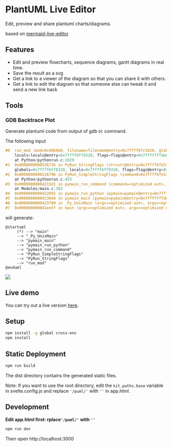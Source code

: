 # PlantUML Live Editor

Edit, preview and share plantuml charts/diagrams.

based on [mermaid-live-editor](https://github.com/mermaid-js/mermaid-live-editor)

## Features

- Edit and preview flowcharts, sequence diagrams, gantt diagrams in real time.
- Save the result as a svg
- Get a link to a viewer of the diagram so that you can share it with others.
- Get a link to edit the diagram so that someone else can tweak it and send a new link back


## Tools

### GDB Backtrace Plot

Generate plantuml code from output of gdb `bt` command.

The following input

``` c
#0  run_mod (mod=0x9866b0, filename=filename@entry=0x7ffff6fc5820, globals=globals@entry=0x7ffff6ff8328,
    locals=locals@entry=0x7ffff6ff8328, flags=flags@entry=0x7fffffffde80, arena=arena@entry=0x7ffff6f64400)
    at Python/pythonrun.c:1029
#1  0x000000000052672b in PyRun_StringFlags (str=str@entry=0x7ffff6fe5330 "1+1\n", start=start@entry=257,
    globals=0x7ffff6ff8328, locals=0x7ffff6ff8328, flags=flags@entry=0x7fffffffde80) at Python/pythonrun.c:959
#2  0x0000000000526796 in PyRun_SimpleStringFlags (command=0x7ffff6fe5330 "1+1\n", flags=flags@entry=0x7fffffffde80)
    at Python/pythonrun.c:455
#3  0x00000000004215d1 in pymain_run_command (command=<optimized out>, cf=cf@entry=0x7fffffffde80)
    at Modules/main.c:383
#4  0x0000000000422091 in pymain_run_python (pymain=pymain@entry=0x7fffffffdef0) at Modules/main.c:2514
#5  0x0000000000423644 in pymain_main (pymain=pymain@entry=0x7fffffffdef0) at Modules/main.c:2662
#6  0x0000000000423789 in _Py_UnixMain (argc=<optimized out>, argv=<optimized out>) at Modules/main.c:2697
#7  0x000000000041ee5f in main (argc=<optimized out>, argv=<optimized out>) at ./Programs/python.c:15
```

will generate:

```
@startuml
	 (*) --> "main"
	 --> "_Py_UnixMain"
	 --> "pymain_main"
	 --> "pymain_run_python"
	 --> "pymain_run_command"
	 --> "PyRun_SimpleStringFlags"
	 --> "PyRun_StringFlags"
	 --> "run_mod"
@enduml
```

[![](http://www.plantuml.com/plantuml/png/SoWkIImgAStDuU9KqD3ILD3LjLDGoatCp5C22e0vyG6LyQ5vcHM-o885bI0ryRbOn8fAy-8BAaioyh7A9EVdvYRcfS2b0Yg3WAB1cRa5EQd19KMPUUbkEOdfnUZoM6H0fkNc0qroICrB0Ne00000)](https://www.panjianning.com/puml/edit/#pako:eNp1j8GqwkAMRX-lZOUT_YEuxMXTnSAWdwMldGIdmGTKNAMO4r-_qfIWit2Fe04S7h26YAlq2I6KURN7I0arxfKnWq83lQFGJwae4Stoj7k9i7sdPsGQJ7flmTwmaYes1zBLu8CMYt_wMZ8KaRwPnhqNTvq9x3785szQ6TKH59UtiS0NYQVMsby1pffdSFUsvRKTgbqMli6YvE4Lj6KmwaLSzjoNEeoL-pFWgElDk6WDWmOif-nXYR-RX-HjD9fDdho)


## Live demo

You can try out a live version [here](https://panjianning.com/puml/).

## Setup
```bash
npm install -g global cross-env
npm install
```

## Static Deployment

```bash
npm run build
```

The dist directory contains the generated static files.

Note: If you want to use the root directory, edit the `kit.paths.base` variable in svelte.config.js and replace
`'/puml/'` with `''` in app.html.


## Development

**Edit app.html first: rplace`'/puml/'` with `''`**

``` bash
npm run dev
```

Then open http://localhost:3000
